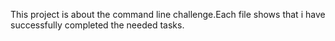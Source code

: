 This project is about the command line challenge.Each file shows that i have successfully completed the needed tasks.
